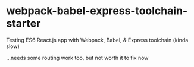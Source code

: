 # webpack-babel-express-toolchain-starter
Testing ES6 React.js app with Webpack, Babel, &amp; Express toolchain (kinda slow)

...needs some routing work too, but not worth it to fix now
